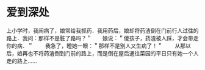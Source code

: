 # 爱到深处
上小学时，我闹病了，娘常给我抓药．我用药后，娘却将药渣倒在门前行人过往的路上．我问：那样不是脏了路吗？＂　　娘说：＂傻孩子，药渣被人踩，才会带走你的病．＂ 
　　我急了，瞪她一眼：＂那样不是别人又生病了！＂ 
　　从那以后，娘再也不将药渣倒到门前的路上，而是倒在屋后通往菜园的平日只有她一个人走的路上……
  